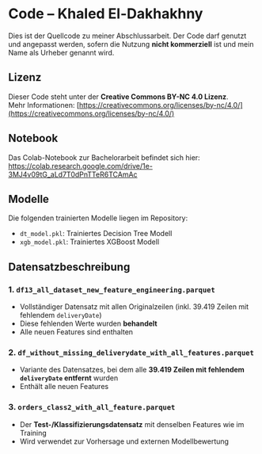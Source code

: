 # Code – Khaled El-Dakhakhny

Dies ist der Quellcode zu meiner Abschlussarbeit. Der Code darf genutzt und angepasst werden, 
sofern die Nutzung **nicht kommerziell** ist und mein Name als Urheber genannt wird.

## Lizenz

Dieser Code steht unter der **Creative Commons BY-NC 4.0 Lizenz**.  
Mehr Informationen: [https://creativecommons.org/licenses/by-nc/4.0/](https://creativecommons.org/licenses/by-nc/4.0/)


## Notebook

Das Colab-Notebook zur Bachelorarbeit befindet sich hier:  
https://colab.research.google.com/drive/1e-3MJ4v09tG_aLd7T0dPnTTeR6TCAmAc

## Modelle

Die folgenden trainierten Modelle liegen im Repository:

- `dt_model.pkl`: Trainiertes Decision Tree Modell
- `xgb_model.pkl`: Trainiertes XGBoost Modell

## Datensatzbeschreibung

### 1. `df13_all_dataset_new_feature_engineering.parquet`
- Vollständiger Datensatz mit allen Originalzeilen (inkl. 39.419 Zeilen mit fehlendem `deliveryDate`)
- Diese fehlenden Werte wurden **behandelt** 
- Alle neuen Features sind enthalten

### 2. `df_without_missing_deliverydate_with_all_features.parquet`
- Variante des Datensatzes, bei dem alle **39.419 Zeilen mit fehlendem `deliveryDate` entfernt** wurden
- Enthält alle neuen Features


### 3. `orders_class2_with_all_feature.parquet`
- Der **Test-/Klassifizierungsdatensatz** mit denselben Features wie im Training
- Wird verwendet zur Vorhersage und externen Modellbewertung
